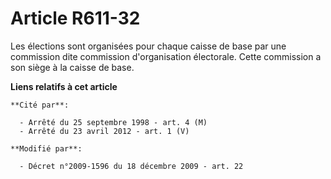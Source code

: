 # Article R611-32

Les élections sont organisées pour chaque caisse de base par une commission dite commission d'organisation électorale. Cette
commission a son siège à la caisse de base.

**Liens relatifs à cet article**

	**Cité par**:

	  - Arrêté du 25 septembre 1998 - art. 4 (M)
	  - Arrêté du 23 avril 2012 - art. 1 (V)

	**Modifié par**:

	  - Décret n°2009-1596 du 18 décembre 2009 - art. 22
